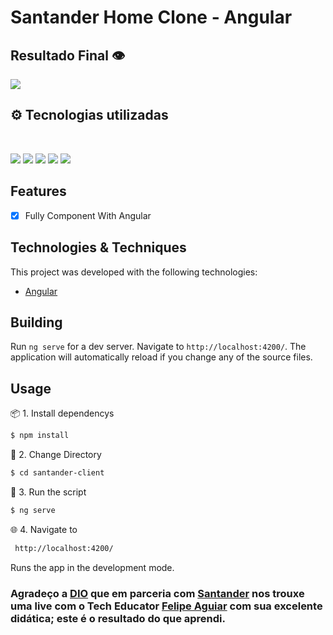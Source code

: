 #   Santander Home Clone - Angular

## Resultado Final 👁️
 <img src="https://github.com/IaraTassi/santander-dev-week-2023/blob/master/Santander.png">

 ## ⚙️ Tecnologias utilizadas

<p>&nbsp;</p>
<img src="https://img.shields.io/badge/typescript-%231572B6.svg?style=for-the-badge&logo=typescript&logoColor=white"/>
<img src="https://img.shields.io/badge/git-%23F05033.svg?style=for-the-badge&logo=git&logoColor=white"/>
<img src="https://img.shields.io/badge/html5-%23E34F26.svg?style=for-the-badge&logo=html5&logoColor=white"/>
<img src="https://img.shields.io/badge/css3-%231572B6.svg?style=for-the-badge&logo=css3&logoColor=white"/>
<img src="https://img.shields.io/badge/angular-%23DD0031.svg?style=for-the-badge&logo=angular&logoColor=white">

## Features
- [x] Fully Component With Angular

## Technologies & Techniques

This project was developed with the following technologies:
-   [Angular](https://angular.io)


## Building

Run `ng serve` for a dev server. Navigate to `http://localhost:4200/`. The application will automatically reload if you change any of the source files.

## Usage

📦 1. Install dependencys

```bash
$ npm install
```

📁 2. Change Directory

```bash
$ cd santander-client
```

🔧 3. Run the script

```bash
$ ng serve
```

🌐 4. Navigate to

```bash 
 http://localhost:4200/
```
Runs the app in the development mode.<br/>

### Agradeço a [DIO](https://www.dio.me/) que em parceria com [Santander](https://www.santander.com.br/) nos trouxe uma live com o Tech Educator [Felipe Aguiar](https://github.com/felipeAguiarCode) com sua excelente didática; este é o resultado do que aprendi. 
